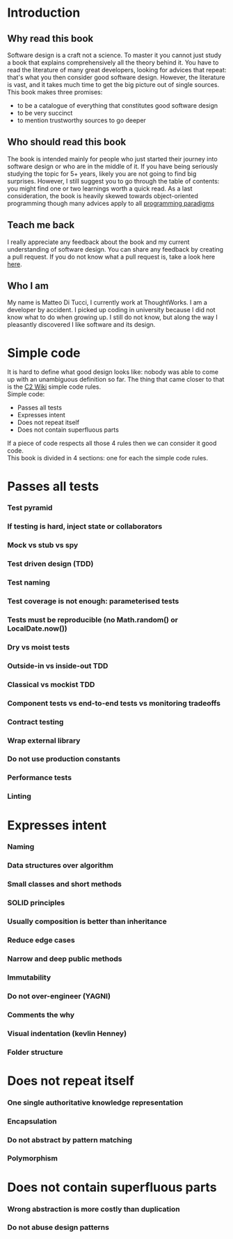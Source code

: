 # Introduction

## Why read this book
Software design is a craft not a science. To master it you cannot just study a book that explains comprehensively all the theory behind it.
You have to read the literature of many great developers, looking for advices that repeat: that's what you then consider good software design.
However, the literature is vast, and it takes much time to get the big picture out of single sources.
This book makes three promises:
  * to be a catalogue of everything that constitutes good software design
  * to be very succinct
  * to mention trustworthy sources to go deeper 

## Who should read this book
The book is intended mainly for people who just started their journey into software design or who are in the middle of it.
If you have being seriously studying the topic for 5+ years, likely you are not going to find big surprises. However, I still 
suggest you to go through the table of contents: you might find one or two learnings worth a quick read. 
As a last consideration, the book is heavily skewed towards object-oriented programming though many advices apply to all [programming paradigms](http://www.cs.albany.edu/~sdc/CSI500/Downloads/ProgrammingParadigmsVanRoyChapter.pdf)

## Teach me back
I really appreciate any feedback about the book and my current understanding of software design.
You can share any feedback by creating a pull request.
If you do not know what a pull request is, take a look here [here](https://guides.github.com/activities/hello-world/#:~:text=Pull%20Requests%20are%20the%20heart,merge%20them%20into%20their%20branch.&text=You%20can%20even%20open%20pull,repository%20and%20merge%20them%20yourself.).

## Who I am
My name is Matteo Di Tucci, I currently work at ThoughtWorks.
I am a developer by accident. I picked up coding in university because I did not know what to do when growing up. 
I still do not know, but along the way I pleasantly discovered I like software and its design.

# Simple code
It is hard to define what good design looks like: nobody was able to come up with an unambiguous definition so far. 
The thing that came closer to that is the [C2 Wiki](https://wiki.c2.com/?XpSimplicityRules) simple code rules.  
Simple code:

* Passes all tests
* Expresses intent
* Does not repeat itself
* Does not contain superfluous parts

If a piece of code respects all those 4 rules then we can consider it good code.  
This book is divided in 4 sections: one for each the simple code rules.

# Passes all tests

### Test pyramid
### If testing is hard, inject state or collaborators
### Mock vs stub vs spy
### Test driven design (TDD)
### Test naming
### Test coverage is not enough: parameterised tests
### Tests must be reproducible (no Math.random() or LocalDate.now())
### Dry vs moist tests
### Outside-in vs inside-out TDD
### Classical vs mockist TDD
### Component tests vs end-to-end tests vs monitoring tradeoffs
### Contract testing
### Wrap external library
### Do not use production constants
### Performance tests
### Linting

# Expresses intent
### Naming
### Data structures over algorithm
### Small classes and short methods
### SOLID principles
### Usually composition is better than inheritance
### Reduce edge cases
### Narrow and deep public methods
### Immutability
### Do not over-engineer (YAGNI)
### Comments the why
### Visual indentation (kevlin Henney)
### Folder structure

# Does not repeat itself
### One single authoritative knowledge representation
### Encapsulation
### Do not abstract by pattern matching
### Polymorphism

# Does not contain superfluous parts
### Wrong abstraction is more costly than duplication
### Do not abuse design patterns
